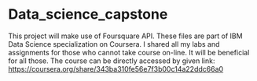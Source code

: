 # Data_science_capstone
This project will make use of Foursquare API. 
These files are part of IBM Data Science specialization on Coursera. 
I shared all my labs and assignments for those who cannot take course on-line. It will be beneficial for all those.
The course can be directly accessed by given link:
https://coursera.org/share/343ba310fe56e7f3b00c14a22ddc66a0
